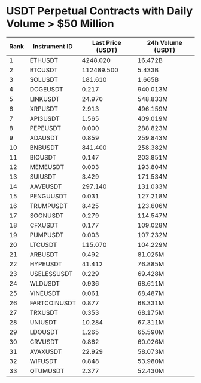 # USDT Perpetual Contracts with Daily Volume > $50 Million

| Rank | Instrument ID | Last Price (USDT) | 24h Volume (USDT) |
|------|---------------|-------------------|-------------------|
| 1 | ETHUSDT | 4248.020 | 16.472B |
| 2 | BTCUSDT | 112489.500 | 5.433B |
| 3 | SOLUSDT | 181.610 | 1.665B |
| 4 | DOGEUSDT | 0.217 | 940.013M |
| 5 | LINKUSDT | 24.970 | 548.833M |
| 6 | XRPUSDT | 2.913 | 496.159M |
| 7 | API3USDT | 1.565 | 409.019M |
| 8 | PEPEUSDT | 0.000 | 288.823M |
| 9 | ADAUSDT | 0.859 | 259.843M |
| 10 | BNBUSDT | 841.400 | 258.382M |
| 11 | BIOUSDT | 0.147 | 203.851M |
| 12 | MEMEUSDT | 0.003 | 193.804M |
| 13 | SUIUSDT | 3.429 | 171.534M |
| 14 | AAVEUSDT | 297.140 | 131.033M |
| 15 | PENGUUSDT | 0.031 | 127.218M |
| 16 | TRUMPUSDT | 8.425 | 123.606M |
| 17 | SOONUSDT | 0.279 | 114.547M |
| 18 | CFXUSDT | 0.177 | 109.028M |
| 19 | PUMPUSDT | 0.003 | 107.232M |
| 20 | LTCUSDT | 115.070 | 104.229M |
| 21 | ARBUSDT | 0.492 | 81.025M |
| 22 | HYPEUSDT | 41.412 | 76.885M |
| 23 | USELESSUSDT | 0.229 | 69.428M |
| 24 | WLDUSDT | 0.936 | 68.611M |
| 25 | VINEUSDT | 0.061 | 68.487M |
| 26 | FARTCOINUSDT | 0.877 | 68.331M |
| 27 | TRXUSDT | 0.353 | 68.175M |
| 28 | UNIUSDT | 10.284 | 67.311M |
| 29 | LDOUSDT | 1.265 | 65.590M |
| 30 | CRVUSDT | 0.862 | 60.026M |
| 31 | AVAXUSDT | 22.929 | 58.073M |
| 32 | WIFUSDT | 0.848 | 53.980M |
| 33 | QTUMUSDT | 2.377 | 52.430M |
